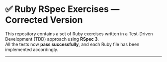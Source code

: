 # ✅ Ruby RSpec Exercises — Corrected Version

This repository contains a set of Ruby exercises written in a Test-Driven Development (TDD) approach using **RSpec 3**.  
All the tests now **pass successfully**, and each Ruby file has been implemented accordingly.

---